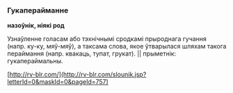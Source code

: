 ### Гукаперайманне
**назоўнік, ніякі род**

Узнаўленне голасам або тэхнічнымі сродкамі прыроднага гучання (напр. ку-ку, мяў-мяў), а таксама слова, якое ўтварылася шляхам такога пераймання (напр. квакаць, тупат, грукат). || прыметнік: гукапераймальны.

<a rel="author">[http://rv-blr.com/](http://rv-blr.com/slounik.jsp?letterId=0&maskId=0&pageId=757)</a>
